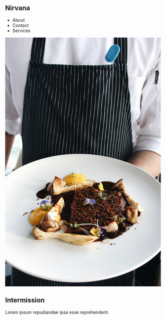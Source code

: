<!DOCTYPE html>
<html lang="en">
<head>
  <meta charset="UTF-8">
  <meta name="viewport" content="width=device-width, initial-scale=1.0">
  <link href="https://fonts.googleapis.com/css2?family=Poppins:wght@300&display=swap" rel="stylesheet">
  <link rel="stylesheet" href="style.css">
  <title>Cursor Effect</title>
</head>
<body>
  <div class="cursor"></div>
  <nav>
    <h1>Nirvana</h1>
    <ul class="nav-links">
      <li>About</li>
      <li>Contact</li>
      <li>Services</li>
    </ul>
  </nav>

  <section>
    <div class="front-cover">
      <img src="./inter.jpg" alt="">
    </div>
    <div class="front-desc">
      <h2>Intermission</h2>
      <p>Lorem ipsum  repudiandae ipsa esse reprehenderit.</p>
    </div>
  </section>
  <script src="app.js"></script>
</body>
</html>